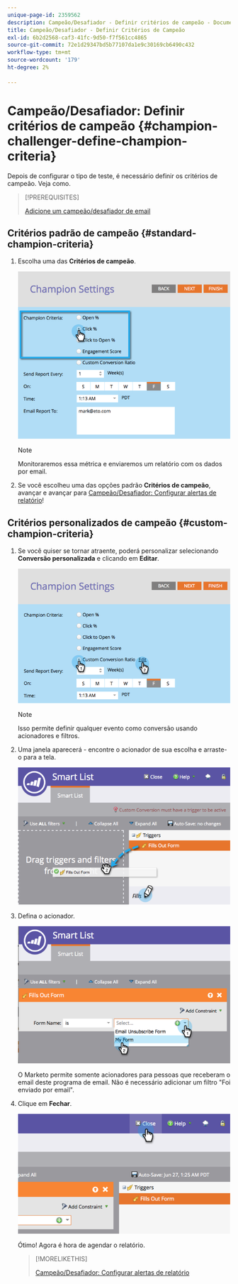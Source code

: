 ```yaml
---
unique-page-id: 2359562
description: Campeão/Desafiador - Definir critérios de campeão - Documentos do Marketo - Documentação do produto
title: Campeão/Desafiador - Definir Critérios de Campeão
exl-id: 6b2d2568-caf3-41fc-9d50-f7f561cc4865
source-git-commit: 72e1d29347bd5b77107da1e9c30169cb6490c432
workflow-type: tm+mt
source-wordcount: '179'
ht-degree: 2%

---
```


# Campeão/Desafiador: Definir critérios de campeão {#champion-challenger-define-champion-criteria}

Depois de configurar o tipo de teste, é necessário definir os critérios de campeão. Veja como.

>[!PREREQUISITES]
>
>[Adicione um campeão/desafiador de email](/help/marketo/product-docs/email-marketing/general/functions-in-the-editor/email-tests-champion-challenger/add-an-email-champion-challenger.md)

## Critérios padrão de campeão {#standard-champion-criteria}

1. Escolha uma das **Critérios de campeão**.

   ![](assets/image2014-9-15-13-3a1-3a15.png)

   >[!NOTE]
   >
   >Monitoraremos essa métrica e enviaremos um relatório com os dados por email.

1. Se você escolheu uma das opções padrão **Critérios de campeão**, avançar e avançar para [Campeão/Desafiador: Configurar alertas de relatório](/help/marketo/product-docs/email-marketing/general/functions-in-the-editor/email-tests-champion-challenger/champion-challenger-configure-report-alerts.md)!

## Critérios personalizados de campeão {#custom-champion-criteria}

1. Se você quiser se tornar atraente, poderá personalizar selecionando **Conversão personalizada** e clicando em **Editar**.

   ![](assets/image2014-9-15-13-3a2-3a52.png)

   >[!NOTE]
   >
   >Isso permite definir qualquer evento como conversão usando acionadores e filtros.

1. Uma janela aparecerá - encontre o acionador de sua escolha e arraste-o para a tela.

   ![](assets/image2014-9-15-13-3a3-3a38.png)

1. Defina o acionador.

   ![](assets/image2014-9-15-13-3a3-3a54.png)

   O Marketo permite somente acionadores para pessoas que receberam o email deste programa de email. Não é necessário adicionar um filtro &quot;Foi enviado por email&quot;.

1. Clique em **Fechar**.

   ![](assets/image2014-9-15-13-3a4-3a7.png)

   Ótimo! Agora é hora de agendar o relatório.

   >[!MORELIKETHIS]
   >
   >[Campeão/Desafiador: Configurar alertas de relatório](/help/marketo/product-docs/email-marketing/general/functions-in-the-editor/email-tests-champion-challenger/champion-challenger-configure-report-alerts.md)
